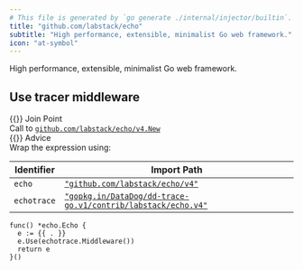 ```yaml
---
# This file is generated by `go generate ./internal/injector/builtin`. DO NOT EDIT.
title: "github.com/labstack/echo"
subtitle: "High performance, extensible, minimalist Go web framework."
icon: "at-symbol"
---
```

High performance, extensible, minimalist Go web framework.

## Use tracer middleware

<div class="hextra-cards hx-mt-4 hx-gap-4 hx-grid" style="--hextra-cards-grid-cols: 1;">
  <div class="hextra-card hx-group hx-flex hx-flex-col hx-justify-start hx-overflow-hidden hx-rounded-lg hx-border hx-border-gray-200 hx-text-current hx-no-underline dark:hx-shadow-none hover:hx-shadow-gray-100 dark:hover:hx-shadow-none hx-shadow-gray-100 active:hx-shadow-sm active:hx-shadow-gray-200 hx-transition-all hx-duration-200">
    <div>
      <span class="hextra-card-icon hx-flex hx-font-semibold hx-items-start hx-gap-2 hx-p-4 hx-text-gray-700 hover:hx-text-gray-900 dark:hx-text-neutral-200 dark:hover:hx-text-neutral-50">
        {{<iconSVG "search-circle">}} Join Point
      </span>
      <div class="hextra-card-subtitle hx-font-normal hx-px-4 hx-mb-4 hx-mt-2">Call to <a href="https://pkg.go.dev/github.com/labstack/echo/v4#New" target="_blank" rel="noopener"><code>github.com/labstack/echo/v4.New</code></a></div>
    </div>
    <div class="hx-border-t">
      <span class="hextra-card-icon hx-flex hx-font-semibold hx-items-start hx-gap-2 hx-p-4 hx-text-gray-700 hover:hx-text-gray-900 dark:hx-text-neutral-200 dark:hover:hx-text-neutral-50">
        {{<iconSVG "chip">}} Advice
      </span>
      <div class="hextra-card-subtitle hx-font-normal hx-px-4 hx-mb-4 hx-mt-2">Wrap the expression using: 

Identifier | Import Path
---|---
<code>echo</code>|<a href="http://pkg.go.dev/github.com/labstack/echo/v4" target="_blank" rel="noopener"><code>"github.com/labstack/echo/v4"</code></a>
<code>echotrace</code>|<a href="http://pkg.go.dev/gopkg.in/DataDog/dd-trace-go.v1/contrib/labstack/echo.v4" target="_blank" rel="noopener"><code>"gopkg.in/DataDog/dd-trace-go.v1/contrib/labstack/echo.v4"</code></a>


```go-template
func() *echo.Echo {
  e := {{ . }}
  e.Use(echotrace.Middleware())
  return e
}()
```

</div>
    </div>
  </div>
</div>
